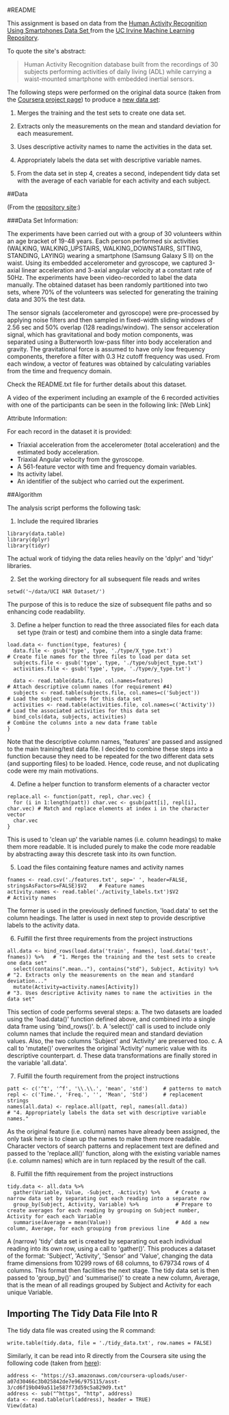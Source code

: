 

#README

This assignment is based on data from the [Human Activity Recognition Using Smartphones Data Set ](http://archive.ics.uci.edu/ml/datasets/Human+Activity+Recognition+Using+Smartphones#) from the [UC Irvine Machine Learning Repository](http://archive.ics.uci.edu/ml/index.html).

To quote the site's abstract: 

>Human Activity Recognition database built from the recordings of 30 subjects performing activities of daily living (ADL) while carrying a waist-mounted smartphone with embedded inertial sensors.

The following steps were performed on the original data source (taken from the [Coursera project page](https://class.coursera.org/getdata-031/human_grading/view/courses/975115/assessments/3/submissions)) to produce a [new data set](https://s3.amazonaws.com/coursera-uploads/user-a07d30466c3b025842de7e96/975115/asst-3/cd6f19b049a511e587f73d59c5a829d9.txt):

1. Merges the training and the test sets to create one data set.

2. Extracts only the measurements on the mean and standard deviation for each measurement. 

3. Uses descriptive activity names to name the activities in the data set.

4. Appropriately labels the data set with descriptive variable names. 

5. From the data set in step 4, creates a second, independent tidy data set with the average of each variable for each activity and each subject.


##Data

(From the [repository site](http://archive.ics.uci.edu/ml/datasets/Human+Activity+Recognition+Using+Smartphones#):)


###Data Set Information:

The experiments have been carried out with a group of 30 volunteers within an age bracket of 19-48 years. Each person performed six activities (WALKING, WALKING_UPSTAIRS, WALKING_DOWNSTAIRS, SITTING, STANDING, LAYING) wearing a smartphone (Samsung Galaxy S II) on the waist. Using its embedded accelerometer and gyroscope, we captured 3-axial linear acceleration and 3-axial angular velocity at a constant rate of 50Hz. The experiments have been video-recorded to label the data manually. The obtained dataset has been randomly partitioned into two sets, where 70% of the volunteers was selected for generating the training data and 30% the test data. 

The sensor signals (accelerometer and gyroscope) were pre-processed by applying noise filters and then sampled in fixed-width sliding windows of 2.56 sec and 50% overlap (128 readings/window). The sensor acceleration signal, which has gravitational and body motion components, was separated using a Butterworth low-pass filter into body acceleration and gravity. The gravitational force is assumed to have only low frequency components, therefore a filter with 0.3 Hz cutoff frequency was used. From each window, a vector of features was obtained by calculating variables from the time and frequency domain.

Check the README.txt file for further details about this dataset. 

A video of the experiment including an example of the 6 recorded activities with one of the participants can be seen in the following link: [Web Link]


Attribute Information:

For each record in the dataset it is provided: 
- Triaxial acceleration from the accelerometer (total acceleration) and the estimated body acceleration. 
- Triaxial Angular velocity from the gyroscope. 
- A 561-feature vector with time and frequency domain variables. 
- Its activity label. 
- An identifier of the subject who carried out the experiment.


##Algorithm

The analysis script performs the following task: 

1. Include the required libraries

```
library(data.table)
library(dplyr)
library(tidyr)
```
The actual work of tidying the data relies heavily on the 'dplyr' and 'tidyr' libraries.


2. Set the working directory for all subsequent file reads and writes

```
setwd('~/data/UCI HAR Dataset/')
```
The purpose of this is to reduce the size of subsequent file paths and so enhancing code readability.


3. Define a helper function to read the three associated files for each data set type (train or test) and combine them into a single data frame:

```
load.data <- function(type, features) {
  data.file <- gsub('type', type, './type/X_type.txt')                   # Create file names for the three files to load per data set
  subjects.file <- gsub('type', type, './type/subject_type.txt')
  activities.file <- gsub('type', type, './type/y_type.txt')
  
  data <- read.table(data.file, col.names=features)                      # Attach descriptive column names (for requirement #4)
  subjects <- read.table(subjects.file, col.names=c('Subject'))          # Load the subject numbers for this data set
  activities <- read.table(activities.file, col.names=c('Activity'))     # Load the associated activities for this data set
  bind_cols(data, subjects, activities)                                  # Combine the columns into a new data frame table
}
```
Note that the descriptive column names, 'features' are passed and assigned to the main training/test data file.
I decided to combine these steps into a function because they need to be repeated for the two different data sets (and supporting files) to be loaded.  Hence, code reuse, and not duplicating code were my main motivations.


4. Define a helper function to transform elements of a character vector

```
replace.all <- function(patt, repl, char.vec) {
  for (i in 1:length(patt)) char.vec <- gsub(patt[i], repl[i], char.vec) # Match and replace elements at index i in the character vector
  char.vec
}
```
This is used to 'clean up' the variable names (i.e. column headings) to make them more readable.  It is included purely to make the code more readable by abstracting away this descrete task into its own function.


5. Load the files containing feature names and activity names

```
fnames <- read.csv('./features.txt', sep=' ', header=FALSE, stringsAsFactors=FALSE)$V2    # Feature names
activity.names <- read.table('./activity_labels.txt')$V2                                  # Activity names
```
The former is used in the previously defined function, 'load.data' to set the column headings.
The latter is used in next step to provide descriptive labels to the activity data.


6. Fulfill the first three requirements from the project instructions

```
all.data <- bind_rows(load.data('train', fnames), load.data('test', fnames)) %>%   # "1. Merges the training and the test sets to create one data set"
  select(contains(".mean.."), contains("std"), Subject, Activity) %>%              # "2. Extracts only the measurements on the mean and standard deviation..."
  mutate(Activity=activity.names[Activity])                                        # "3. Uses descriptive Activity names to name the activities in the data set"
```
This section of code performs several steps:
a. The two datasets are loaded using the 'load.data()' function defined above, and combined into a single data frame using 'bind_rows()'.
b. A 'select()' call is used to include only column names that include the required mean and standard deviation values.  Also, the two columns 'Subject' and 'Activity' are preserved too.
c. A call to 'mutate()' overwrites the original 'Activity' numeric value with its descriptive counterpart.
d. These data transformations are finally stored in the variable 'all.data'.


7. Fulfill the fourth requirement from the project instructions

```
patt <- c('^t', '^f', '\\.\\.', 'mean', 'std')     # patterns to match
repl <- c('Time.', 'Freq.', '', 'Mean', 'Std')     # replacement strings
names(all.data) <- replace.all(patt, repl, names(all.data))                        # "4. Appropriately labels the data set with descriptive variable names."
```
As the original feature (i.e. column) names have already been assigned, the only task here is to clean up the names to make them more readable.
Character vectors of search patterns and replacement text are defined and passed to the 'replace.all()' function, along with the existing variable names (i.e. column names) which are in turn replaced by the result of the call.


8. Fulfill the fifth requirement from the project instructions

```
tidy.data <- all.data %>%
  gather(Variable, Value, -Subject, -Activity) %>%     # Create a narrow data set by separating out each reading into a separate row
  group_by(Subject, Activity, Variable) %>%            # Prepare to create averages for each reading by grouping on Subject number, Activity for each each Variable
  summarise(Average = mean(Value))                     # Add a new column, Average, for each grouping from previous line

```
A (narrow) 'tidy' data set is created by separating out each individual reading into its own row, using a call to 'gather()'.  This produces a dataset of the format: 'Subject', 'Activity', 'Sensor' and 'Value', changing the data frame dimensions from 10299 rows of 68 columns, to 679734 rows of 4 columns.  This format then facilities the next stage.
The tidy data set is then passed to 'group_by()' and 'summarise()' to create a new column, Average, that is the mean of all readings grouped by Subject and Activity for each unique Variable.


## Importing The Tidy Data File Into R

The tidy data file was created using the R command:
```
write.table(tidy.data, file = './tidy_data.txt', row.names = FALSE)
```
Similarly, it can be read into R directly from the Coursera site using the following code (taken from [here](https://class.coursera.org/getdata-031/forum/thread?thread_id=113)):
```
address <- "https://s3.amazonaws.com/coursera-uploads/user-a07d30466c3b025842de7e96/975115/asst-3/cd6f19b049a511e587f73d59c5a829d9.txt"
address <- sub("^https", "http", address)
data <- read.table(url(address), header = TRUE)
View(data)
```


